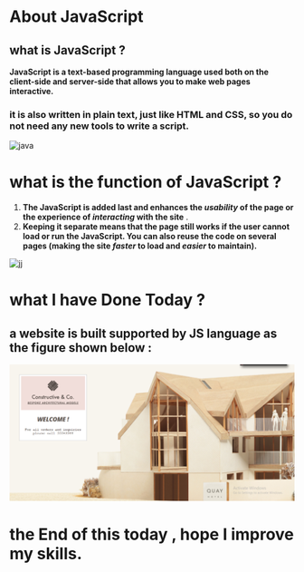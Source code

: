 # About JavaScript 
## what is JavaScript ? 
**JavaScript is a text-based programming language used both on the client-side and server-side that allows you to make web pages interactive.**
### it is also written in plain text, just like HTML and CSS, so you do not need any new tools to write a script.
![java](https://static.javatpoint.com/javascriptpages/images/what-are-the-uses-of-javascript.png)

# what is the function of JavaScript ?
 1. **The JavaScript is added last and enhances the *usability* of the page or the experience of *interacting* with the site** . 
 2. **Keeping it separate means that the page still works if the user cannot load or run the JavaScript. You can also reuse the code on several pages (making the site *faster* to load and *easier* to maintain).**

 ![jj](https://encrypted-tbn0.gstatic.com/images?q=tbn:ANd9GcROIn1EmVqjUyi8EoT8D3Q0DOz4E9bz9YHQEQ&usqp=CAU)

# what I have Done Today ? 
## a website is built supported by JS language as the figure shown below : 
![page](my-page.PNG)
# the End of this today , hope I improve my skills.